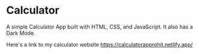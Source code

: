 # Calculator

A simple Calculator App built with HTML, CSS, and JavaScript. It also has a Dark Mode.


Here's a link to my calculator website
 https://calculatorapprohit.netlify.app/